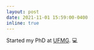 ```yaml
---
layout: post
date: 2021-11-01 15:59:00-0400
inline: true
---
```


Started my PhD at <a href='https://ufmg.br'>UFMG</a>. :computer:
